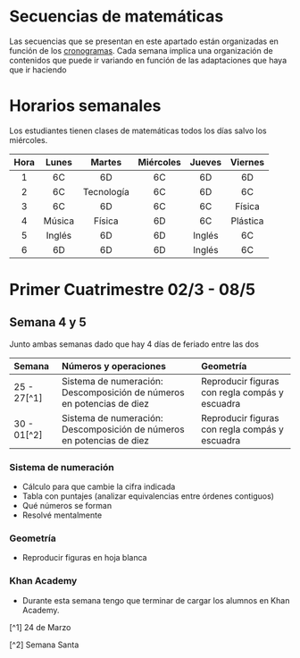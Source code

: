 # Secuencias de matemáticas

Las secuencias que se presentan en este apartado están organizadas en función de los [cronogramas](cronogramasMat.md).
Cada semana implica una organización de contenidos que puede ir variando en función de las adaptaciones que haya que ir haciendo

# Horarios semanales

Los estudiantes tienen clases de matemáticas todos los días salvo los miércoles.

|Hora|	Lunes |	Martes    |	Miércoles|	Jueves|	Viernes |
|:--:|:------:|:---------:|:--------:|:------:|:-------:|
|1   |	6C    |	6D        |	6C       |	6D    |	6D      |
|2   |	6C    |	Tecnología|	6C       |	6D    |	6C      |
|3   |	6C    |	6D        |	6C       |	6C    |	Física  |
|4   |	Música|	Física    |	6D       |	6C    |	Plástica|
|5   |	Inglés|	6D        |	6D       |	Inglés|	6C      |
|6   |	6D    |	6D        |	6D       |	Inglés|	6C      |



# Primer Cuatrimestre 02/3 - 08/5

## Semana 4 y 5

Junto ambas semanas dado que hay 4 días de feriado entre las dos 

| Semana |Números y operaciones                                             |Geometría                                             |
|:-------|:-----------------------------------------------------------------|:-----------------------------------------------------|
|25 - 27[^1] |Sistema de numeración: Descomposición de números en potencias de diez|Reproducir figuras con regla compás y escuadra  |
|30 - 01[^2] |Sistema de numeración: Descomposición de números en potencias de diez |Reproducir figuras con regla compás y escuadra  |


### Sistema de numeración

- Cálculo para que cambie la cifra indicada
- Tabla con puntajes (analizar equivalencias entre órdenes contiguos)
- Qué números se forman
- Resolvé mentalmente

### Geometría
- Reproducir figuras en hoja blanca

### Khan Academy
- Durante esta semana tengo que terminar de cargar los alumnos en Khan Academy.


[^1] 24 de Marzo

[^2] Semana Santa



